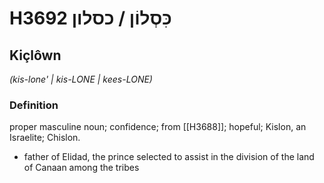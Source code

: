 # H3692 כִּסְלוֹן / כסלון

## Kiçlôwn

_(kis-lone' | kis-LONE | kees-LONE)_

### Definition

proper masculine noun; confidence; from [[H3688]]; hopeful; Kislon, an Israelite; Chislon.

- father of Elidad, the prince selected to assist in the division of the land of Canaan among the tribes
